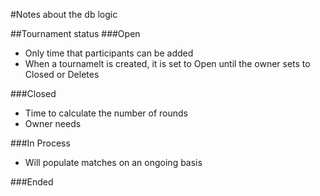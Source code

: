 #Notes about the db logic

##Tournament status
###Open
* Only time that participants can be added
* When a tournamelt is created, it is set to Open until the owner sets to Closed or Deletes

###Closed
* Time to calculate the number of rounds
* Owner needs

###In Process
* Will populate matches on an ongoing basis


###Ended
